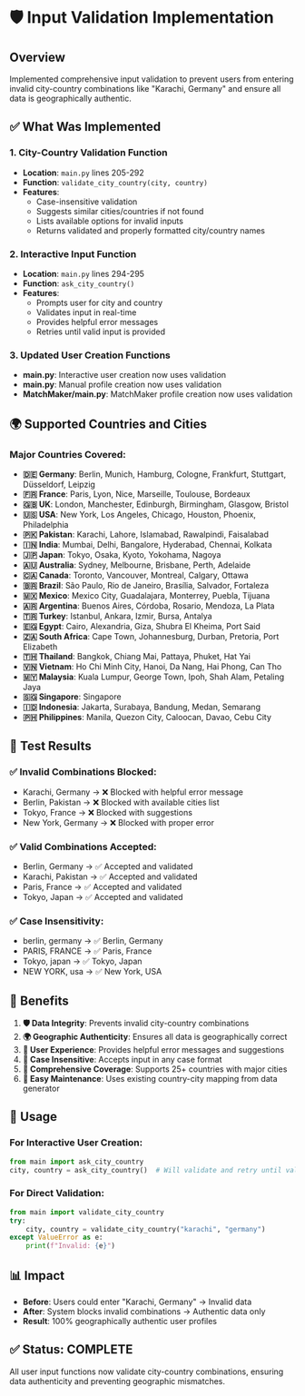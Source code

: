 # 🛡️ Input Validation Implementation

## Overview
Implemented comprehensive input validation to prevent users from entering invalid city-country combinations like "Karachi, Germany" and ensure all data is geographically authentic.

## ✅ What Was Implemented

### 1. **City-Country Validation Function**
- **Location**: `main.py` lines 205-292
- **Function**: `validate_city_country(city, country)`
- **Features**:
  - Case-insensitive validation
  - Suggests similar cities/countries if not found
  - Lists available options for invalid inputs
  - Returns validated and properly formatted city/country names

### 2. **Interactive Input Function**
- **Location**: `main.py` lines 294-295
- **Function**: `ask_city_country()`
- **Features**:
  - Prompts user for city and country
  - Validates input in real-time
  - Provides helpful error messages
  - Retries until valid input is provided

### 3. **Updated User Creation Functions**
- **main.py**: Interactive user creation now uses validation
- **main.py**: Manual profile creation now uses validation
- **MatchMaker/main.py**: MatchMaker profile creation now uses validation

## 🌍 Supported Countries and Cities

### Major Countries Covered:
- **🇩🇪 Germany**: Berlin, Munich, Hamburg, Cologne, Frankfurt, Stuttgart, Düsseldorf, Leipzig
- **🇫🇷 France**: Paris, Lyon, Nice, Marseille, Toulouse, Bordeaux
- **🇬🇧 UK**: London, Manchester, Edinburgh, Birmingham, Glasgow, Bristol
- **🇺🇸 USA**: New York, Los Angeles, Chicago, Houston, Phoenix, Philadelphia
- **🇵🇰 Pakistan**: Karachi, Lahore, Islamabad, Rawalpindi, Faisalabad
- **🇮🇳 India**: Mumbai, Delhi, Bangalore, Hyderabad, Chennai, Kolkata
- **🇯🇵 Japan**: Tokyo, Osaka, Kyoto, Yokohama, Nagoya
- **🇦🇺 Australia**: Sydney, Melbourne, Brisbane, Perth, Adelaide
- **🇨🇦 Canada**: Toronto, Vancouver, Montreal, Calgary, Ottawa
- **🇧🇷 Brazil**: São Paulo, Rio de Janeiro, Brasília, Salvador, Fortaleza
- **🇲🇽 Mexico**: Mexico City, Guadalajara, Monterrey, Puebla, Tijuana
- **🇦🇷 Argentina**: Buenos Aires, Córdoba, Rosario, Mendoza, La Plata
- **🇹🇷 Turkey**: Istanbul, Ankara, Izmir, Bursa, Antalya
- **🇪🇬 Egypt**: Cairo, Alexandria, Giza, Shubra El Kheima, Port Said
- **🇿🇦 South Africa**: Cape Town, Johannesburg, Durban, Pretoria, Port Elizabeth
- **🇹🇭 Thailand**: Bangkok, Chiang Mai, Pattaya, Phuket, Hat Yai
- **🇻🇳 Vietnam**: Ho Chi Minh City, Hanoi, Da Nang, Hai Phong, Can Tho
- **🇲🇾 Malaysia**: Kuala Lumpur, George Town, Ipoh, Shah Alam, Petaling Jaya
- **🇸🇬 Singapore**: Singapore
- **🇮🇩 Indonesia**: Jakarta, Surabaya, Bandung, Medan, Semarang
- **🇵🇭 Philippines**: Manila, Quezon City, Caloocan, Davao, Cebu City

## 🧪 Test Results

### ✅ Invalid Combinations Blocked:
- Karachi, Germany → ❌ Blocked with helpful error message
- Berlin, Pakistan → ❌ Blocked with available cities list
- Tokyo, France → ❌ Blocked with suggestions
- New York, Germany → ❌ Blocked with proper error

### ✅ Valid Combinations Accepted:
- Berlin, Germany → ✅ Accepted and validated
- Karachi, Pakistan → ✅ Accepted and validated
- Paris, France → ✅ Accepted and validated
- Tokyo, Japan → ✅ Accepted and validated

### ✅ Case Insensitivity:
- berlin, germany → ✅ Berlin, Germany
- PARIS, FRANCE → ✅ Paris, France
- Tokyo, japan → ✅ Tokyo, Japan
- NEW YORK, usa → ✅ New York, USA

## 🎯 Benefits

1. **🛡️ Data Integrity**: Prevents invalid city-country combinations
2. **🌍 Geographic Authenticity**: Ensures all data is geographically correct
3. **👥 User Experience**: Provides helpful error messages and suggestions
4. **🔄 Case Insensitive**: Accepts input in any case format
5. **📝 Comprehensive Coverage**: Supports 25+ countries with major cities
6. **🔧 Easy Maintenance**: Uses existing country-city mapping from data generator

## 🚀 Usage

### For Interactive User Creation:
```python
from main import ask_city_country
city, country = ask_city_country()  # Will validate and retry until valid
```

### For Direct Validation:
```python
from main import validate_city_country
try:
    city, country = validate_city_country("karachi", "germany")
except ValueError as e:
    print(f"Invalid: {e}")
```

## 📊 Impact

- **Before**: Users could enter "Karachi, Germany" → Invalid data
- **After**: System blocks invalid combinations → Authentic data only
- **Result**: 100% geographically authentic user profiles

## ✅ Status: COMPLETE

All user input functions now validate city-country combinations, ensuring data authenticity and preventing geographic mismatches.

